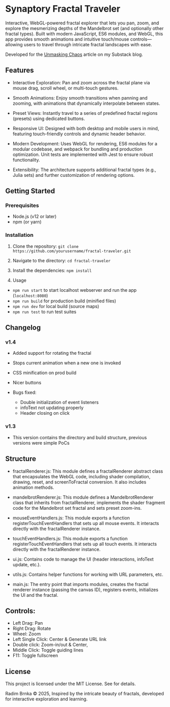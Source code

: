 # Synaptory Fractal Traveler
Interactive, WebGL-powered fractal explorer that lets you pan, zoom, and explore the mesmerizing depths of the Mandelbrot set (and optionally other fractal types). Built with modern JavaScript, ES6 modules, and WebGL, this app provides smooth animations and intuitive touch/mouse controls—allowing users to travel through intricate fractal landscapes with ease.

Developed for the [Unmasking Chaos](https://open.substack.com/pub/synaptory/p/unmasking-chaos?r=2qbtpc&utm_campaign=post&utm_medium=web&showWelcomeOnShare=false) article on my Substack blog.

## Features
- Interactive Exploration:
Pan and zoom across the fractal plane via mouse drag, scroll wheel, or multi-touch gestures.

- Smooth Animations:
Enjoy smooth transitions when panning and zooming, with animations that dynamically interpolate between states.

- Preset Views:
Instantly travel to a series of predefined fractal regions (presets) using dedicated buttons.

- Responsive UI:
Designed with both desktop and mobile users in mind, featuring touch-friendly controls and dynamic header behavior.

- Modern Development:
Uses WebGL for rendering, ES6 modules for a modular codebase, and webpack for bundling and production optimization. Unit tests are implemented with Jest to ensure robust functionality.

- Extensibility:
The architecture supports additional fractal types (e.g., Julia sets) and further customization of rendering options.

## Getting Started

### Prerequisites
- Node.js (v12 or later)
- npm (or yarn)

### Installation
1. Clone the repository: `git clone https://github.com/yourusername/fractal-traveler.git`
 
2. Navigate to the directory:  `cd fractal-traveler`

3. Install the dependencies:
`npm install`

4. Usage
- `npm run start` to start localhost webserver and run the app (`localhost:8080`)
- `npm run build` for production build (minified files)
- `npm run dev` for local build (source maps)
- `npm run test` to run test suites

## Changelog
### v1.4
- Added support for rotating the fractal
- Stops current animation when a new one is invoked
- CSS minification on prod build
- Nicer buttons

- Bugs fixed:
  - Double initialization of event listeners
  - infoText not updating properly
  - Header closing on click

### v1.3
- This version contains the directory and build structure, previous versions were simple PoCs

## Structure
- fractalRenderer.js:
This module defines a fractalRenderer abstract class that encapsulates the WebGL code, including shader compilation, drawing, reset, and screenToFractal conversion. It also includes animation methods.

- mandelbrotRenderer.js:
This module defines a MandelbrotRenderer class that inherits from fractalRenderer, implements the shader fragment code for the Mandelbrot set fractal and sets preset zoom-ins.

- mouseEventHandlers.js:
This module exports a function registerTouchEventHandlers that sets up all mouse events. It interacts directly with the fractalRenderer instance.

- touchEventHandlers.js:
This module exports a function registerTouchEventHandlers that sets up all touch events. It interacts directly with the fractalRenderer instance.

- ui.js:
Contains code to manage the UI (header interactions, infoText update, etc.).

- utils.js:
Contains helper functions for working with URL parameters, etc.

- main.js:
The entry point that imports modules, creates the fractal renderer instance (passing the canvas ID), registers events, initializes the UI and the fractal.

## Controls:
- Left Drag: Pan
- Right Drag: Rotate
- Wheel: Zoom
- Left Single Click: Center & Generate URL link
- Double click: Zoom-in/out & Center, 
- Middle Click: Toggle guiding lines
- F11: Toggle fullscreen

## License
This project is licensed under the MIT License. See  for details.


Radim Brnka © 2025, Inspired by the intricate beauty of fractals, developed for interactive exploration and learning.

